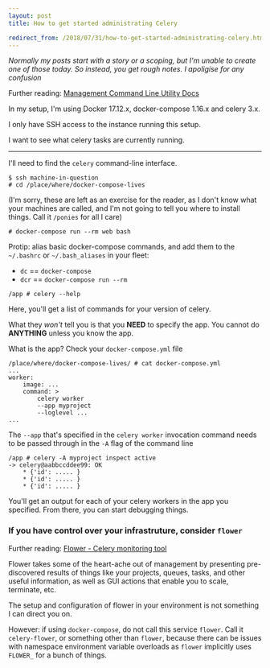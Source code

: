 ```yaml
---
layout: post
title: How to get started administrating Celery

redirect_from: /2018/07/31/how-to-get-started-administrating-celery.html
---
```



*Normally my posts start with a story or a scoping, but I'm unable to create one of those today. So instead, you get rough notes. I apoligise for any confusion*

Further reading: [Management Command Line Utility Docs](http://docs.celeryproject.org/en/latest/userguide/monitoring.html#management-command-line-utilities-inspect-control)

In my setup, I'm using Docker 17.12.x, docker-compose 1.16.x and celery 3.x. 

I only have SSH access to the instance running this setup. 

I want to see what celery tasks are currently running. 

----

I'll need to find the `celery` command-line interface. 

```
$ ssh machine-in-question
# cd /place/where/docker-compose-lives
```

(I'm sorry, these are left as an exercise for the reader, as I don't know what your machines are called, and I'm not going to tell you where to install things. Call it `/ponies` for all I care)

```
# docker-compose run --rm web bash
```

Protip: alias basic docker-compose commands, and add them to the `~/.bashrc` or `~/.bash_aliases` in your fleet: 
 
 * `dc` == `docker-compose`
 * `dcr` == `docker-compose run --rm`

```
/app # celery --help
```

Here, you'll get a list of commands for your version of celery. 

What they *won't* tell you is that you **NEED** to specify the app. You cannot do **ANYTHING** unless you know the app. 

What is the app? Check your `docker-compose.yml` file

```
/place/where/docker-compose-lives/ # cat docker-compose.yml
...
worker: 
    image: ...
    command: > 
        celery worker
        --app myproject
        --loglevel ...
...
```

The `--app` that's specified in the `celery worker` invocation command needs to be passed through in the `-A` flag of the command line

```
/app # celery -A myproject inspect active
-> celery@aabbccddee99: OK
    * {'id': ..... }
    * {'id': ..... }
    * {'id': ..... }
```

You'll get an output for each of your celery workers in the app you specified. From there, you can start debugging things. 



### If you have control over your infrastruture, consider `flower`

Further reading: [Flower - Celery monitoring tool](http://flower.readthedocs.io/en/latest/)

Flower takes some of the heart-ache out of management by presenting pre-discovered results of things like your projects, queues, tasks, and other useful information, as well as GUI actions that enable you to scale, terminate, etc. 

The setup and configuration of flower in your environment is not something I can direct you on. 

However: if using `docker-compose`, do not call this service `flower`. Call it `celery-flower`, or something other than `flower`, because there can be issues with namespace environment variable overloads as `flower` implicitly uses `FLOWER_` for a bunch of things. 
